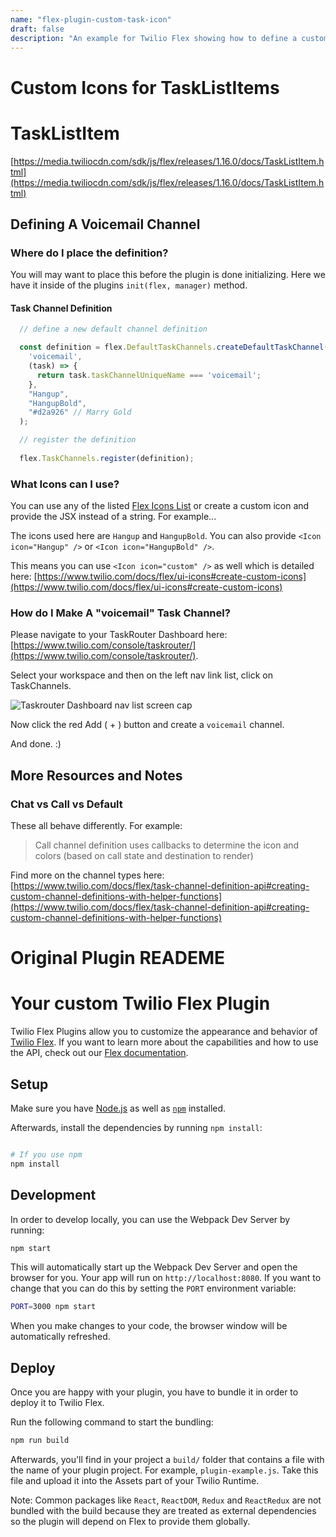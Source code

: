 ```yaml
---
name: "flex-plugin-custom-task-icon"
draft: false
description: "An example for Twilio Flex showing how to define a custom task channel and providing a Flex Icon."
---
```


# Custom Icons for TaskListItems

# TaskListItem
[https://media.twiliocdn.com/sdk/js/flex/releases/1.16.0/docs/TaskListItem.html](https://media.twiliocdn.com/sdk/js/flex/releases/1.16.0/docs/TaskListItem.html) 

## Defining A Voicemail Channel

### Where do I place the definition? 

You will may want to place this before the plugin is done initializing. Here we have it inside of the plugins `init(flex, manager)` method. 
 
#### Task Channel Definition

```jsx harmony
  // define a new default channel definition

  const definition = flex.DefaultTaskChannels.createDefaultTaskChannel(
    'voicemail',
    (task) => {
      return task.taskChannelUniqueName === 'voicemail';
    }, 
    "Hangup",
    "HangupBold",
    "#d2a926" // Marry Gold
  );

  // register the definition
    
  flex.TaskChannels.register(definition);
```

### What Icons can I use?

You can use any of the listed [Flex Icons List](https://www.twilio.com/docs/flex/ui-icons)
 or create a custom icon and provide the JSX instead of a string. For example...
 
The icons used here are `Hangup` and `HangupBold`. You can also provide `<Icon icon="Hangup" />` or `<Icon icon="HangupBold" />`. 

This means you can use `<Icon icon="custom" />` as well which is detailed here: [https://www.twilio.com/docs/flex/ui-icons#create-custom-icons](https://www.twilio.com/docs/flex/ui-icons#create-custom-icons) 

### How do I Make A "voicemail" Task Channel?

Please navigate to your TaskRouter Dashboard here: [https://www.twilio.com/console/taskrouter/](https://www.twilio.com/console/taskrouter/).

Select your workspace and then on the left nav link list, click on TaskChannels.

![Taskrouter Dashboard nav list screen cap](TaskRouterScreenCap.png)   

Now click the red Add ( + ) button and create a `voicemail` channel.

And done. :) 


## More Resources and Notes

### Chat vs Call vs Default

These all behave differently. For example: 

>Call channel definition uses callbacks to determine the icon and colors (based on call state and destination to render)

Find more on the channel types here: [https://www.twilio.com/docs/flex/task-channel-definition-api#creating-custom-channel-definitions-with-helper-functions](https://www.twilio.com/docs/flex/task-channel-definition-api#creating-custom-channel-definitions-with-helper-functions)


# Original Plugin READEME

# Your custom Twilio Flex Plugin

Twilio Flex Plugins allow you to customize the appearance and behavior of [Twilio Flex](https://www.twilio.com/flex). If you want to learn more about the capabilities and how to use the API, check out our [Flex documentation](https://www.twilio.com/docs/flex).

## Setup

Make sure you have [Node.js](https://nodejs.org) as well as [`npm`](https://npmjs.com) installed.

Afterwards, install the dependencies by running `npm install`:

```bash

# If you use npm
npm install

```

## Development

In order to develop locally, you can use the Webpack Dev Server by running:

```bash
npm start
```

This will automatically start up the Webpack Dev Server and open the browser for you. Your app will run on `http://localhost:8080`. If you want to change that you can do this by setting the `PORT` environment variable:

```bash
PORT=3000 npm start
```

When you make changes to your code, the browser window will be automatically refreshed.

## Deploy

Once you are happy with your plugin, you have to bundle it in order to deploy it to Twilio Flex.

Run the following command to start the bundling:

```bash
npm run build
```

Afterwards, you'll find in your project a `build/` folder that contains a file with the name of your plugin project. For example, `plugin-example.js`. Take this file and upload it into the Assets part of your Twilio Runtime.

Note: Common packages like `React`, `ReactDOM`, `Redux` and `ReactRedux` are not bundled with the build because they are treated as external dependencies so the plugin will depend on Flex to provide them globally.
